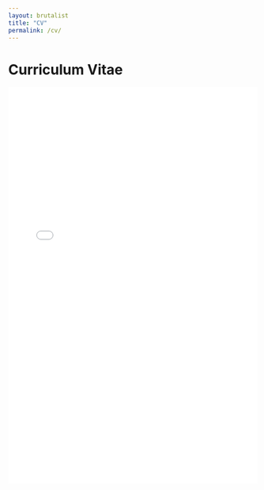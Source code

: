 ```yaml
---
layout: brutalist
title: "CV"
permalink: /cv/
---
```


# Curriculum Vitae

<iframe src="/CV.pdf" width="100%" height="800px" style="border: none;">
  This browser does not support PDFs. Please <a href="/CV.pdf">download the PDF</a> instead.
</iframe>